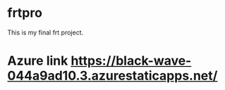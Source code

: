 # frtpro
This is my final frt project.
# Azure link https://black-wave-044a9ad10.3.azurestaticapps.net/
